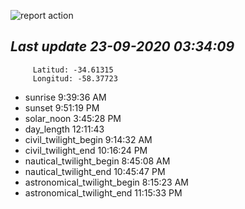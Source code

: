 ![report action](https://github.com/matiasz8/actions-for-reports/workflows/report%20action/badge.svg?branch=develop) 


## *****Last update 23-09-2020 03:34:09*****



		 Latitud: -34.61315
		 Longitud: -58.37723

 - sunrise 	 9:39:36 AM
 - sunset 	 9:51:19 PM
 - solar_noon 	 3:45:28 PM
 - day_length 	 12:11:43
 - civil_twilight_begin 	 9:14:32 AM
 - civil_twilight_end 	 10:16:24 PM
 - nautical_twilight_begin 	 8:45:08 AM
 - nautical_twilight_end 	 10:45:47 PM
 - astronomical_twilight_begin 	 8:15:23 AM
 - astronomical_twilight_end 	 11:15:33 PM
